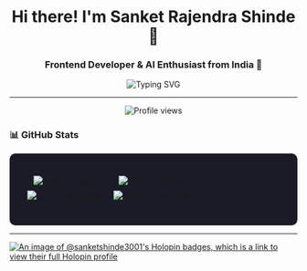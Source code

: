 <h1 align="center">Hi there! I'm Sanket Rajendra Shinde 👋</h1>
<h3 align="center">Frontend Developer & AI Enthusiast from India 🚀</h3>

<p align="center">
  <img src="https://readme-typing-svg.demolab.com?font=Fira+Code&pause=1000&color=2D9596&random=false&width=435&lines=Frontend+Development;Generative+AI;Backend+Development;UI%2FUX+Design;Creative+Solutions" alt="Typing SVG"/>
</p>

---
<p align="center">
  <img src="https://komarev.com/ghpvc/?username=sanketshinde3001&label=Profile%20views&color=0e75b6&style=flat" alt="Profile views"/>
</p>

### 📊 GitHub Stats

<div align="center" style="background-color: #1a1b27; padding: 20px; border-radius: 10px;">
  <table style="background-color: #1a1b27;">
    <tr>
      <td width="50%" align="center">
        <img src="https://github-readme-stats.vercel.app/api?username=sanketshinde3001&show_icons=true&theme=tokyonight&hide_border=true&bg_color=1a1b27" alt="GitHub Stats" />
      </td>
      <td width="50%" align="center">
        <img src="https://github-readme-streak-stats.herokuapp.com/?user=sanketshinde3001&theme=tokyonight&hide_border=true&background=1a1b27" alt="GitHub Streak"/>
      </td>
    </tr>
    <tr>
      <td width="50%" align="center">
        <img src="https://github-readme-stats.vercel.app/api/top-langs/?username=sanketshinde3001&layout=compact&theme=tokyonight&hide_border=true&bg_color=1a1b27&card_width=400" alt="Top Languages"/>
      </td>
      <td width="50%" align="center">
        <img src="https://github-profile-trophy.vercel.app/?username=sanketshinde3001&rank=-C,-?&theme=tokyonight&column=3&margin-w=15&margin-h=15&no-frame=true&no-bg=true" alt="GitHub Trophies"/>
      </td>
    </tr>
  </table>
</div>


---



[![An image of @sanketshinde3001's Holopin badges, which is a link to view their full Holopin profile](https://holopin.me/sanketshinde3001)](https://holopin.io/@sanketshinde3001)
